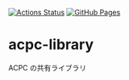 [![Actions Status](https://github.com/Aizu-Competitive-Programming-Club/acpc-library/workflows/verify/badge.svg)](https://github.com/luzhiled1333/comp-library/actions)
[![GitHub Pages](https://img.shields.io/static/v1?label=GitHub+Pages&message=+&color=brightgreen&logo=github)](https://Aizu-Competitive-Programming-Club.github.io/acpc-library/)

# acpc-library
ACPC の共有ライブラリ
